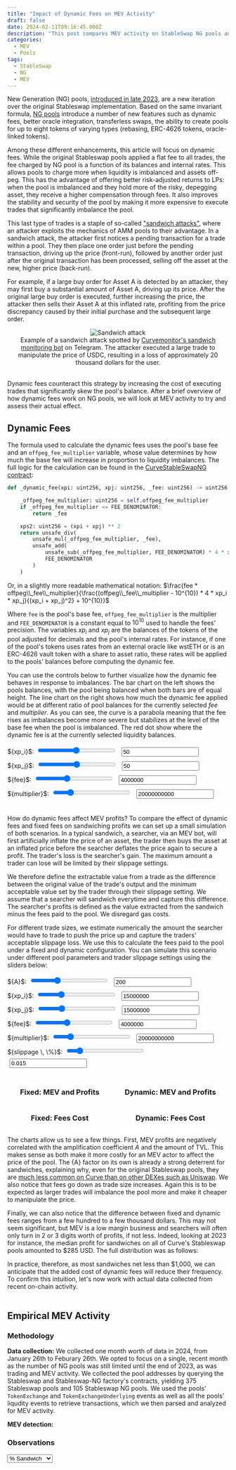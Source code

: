 ```yaml
---
title: "Impact of Dynamic Fees on MEV Activity"
draft: false
date: 2024-02-11T09:16:45.000Z
description: "This post compares MEV activity on StableSwap NG pools and pools with the original implementation. It explains dynamic fees and their role in the drastic reduction of certain types of MEV activity on NG pools."
categories:
  - MEV
  - Pools
tags:
  - StableSwap
  - NG
  - MEV
---
```



New Generation (NG) pools, [introduced in late 2023](https://etherscan.io/tx/0x2c7c9319d9b9cc067c38000e450a9df09fee9ec6c7dde173deec73d37ae0e15d), are a new iteration over the original Stableswap implementation. 
Based on the same invariant formula, [NG pools](https://curve.fi/#/ethereum/pools?filter=stableng) introduce a number of new features such as dynamic fees, better oracle integration, transferless swaps, the ability to create pools for up to eight tokens of varying types (rebasing, ERC-4626 tokens, oracle-linked tokens).

Among these different enhancements, this article will focus on dynamic fees. While the original Stableswap pools applied a flat fee to all trades, the fee charged by NG pool is a function of its balances and internal rates. 
This allows pools to charge more when liquidity is imbalanced and assets off-peg. 
This has the advantage of offering better risk-adjusted returns to LPs: when the pool is imbalanced and they hold more of the risky, depegging asset, they receive a higher compensation through fees. 
It also improves the stability and security of the pool by making it more expensive to execute trades that significantly imbalance the pool. 

This last type of trades is a staple of so-called ["sandwich attacks"](https://eigenphi-1.gitbook.io/classroom/mev-types/sandwich-mev), where an attacker exploits the mechanics of AMM pools to their advantage. 
In a sandwich attack, the attacker first notices a pending transaction for a trade within a pool. They then place one order just before the pending transaction, driving up the price (front-run), followed by another order just after the original transaction has been processed, selling off the asset at the new, higher price (back-run).

For example, if a large buy order for Asset A is detected by an attacker, they may first buy a substantial amount of Asset A, driving up its price. After the original large buy order is executed, further increasing the price, the attacker then sells their Asset A at this inflated rate, profiting from the price discrepancy caused by their initial purchase and the subsequent large order.
<div style="text-align: center;">
    <img src="../../images/ng-mev/sandwich-monitor.png#center" alt="Sandwich attack">
    <div style="font-size: 14px; italic;">Example of a sandwich attack spotted by <a href="https://t.me/curve_monitor_backup">Curvemonitor's sandwich monitoring bot</a> on Telegram. The attacker executed a large trade to manipulate the price of USDC, resulting in a loss of approximately 20 thousand dollars for the user.</div>
    <br>
</div>


Dynamic fees counteract this strategy by increasing the cost of executing trades that significantly skew the pool's balance. After a brief overview of how dynamic fees work on NG pools, we will look at MEV activity to try and assess their actual effect.

## Dynamic Fees

The formula used to calculate the dynamic fees uses the pool's base fee and an `offpeg_fee_multiplier` variable, whose value determines by how much the base fee will increase in proportion to liquidity imbalances. The full logic for the calculation can be found in the [CurveStableSwapNG contract](https://github.com/curvefi/stableswap-ng/blob/ec972b331da21d919f78943e00bf9398970eca54/contracts/main/CurveStableSwapNG.vy#L887-L900):

```python
def _dynamic_fee(xpi: uint256, xpj: uint256, _fee: uint256) -> uint256:

    _offpeg_fee_multiplier: uint256 = self.offpeg_fee_multiplier
    if _offpeg_fee_multiplier <= FEE_DENOMINATOR:
        return _fee

    xps2: uint256 = (xpi + xpj) ** 2
    return unsafe_div(
        unsafe_mul(_offpeg_fee_multiplier, _fee),
        unsafe_add(
            unsafe_sub(_offpeg_fee_multiplier, FEE_DENOMINATOR) * 4 * xpi * xpj / xps2,
            FEE_DENOMINATOR
        )
    )
```

Or, in a slightly more readable mathematical notation: $\frac{fee * offpeg\\_fee\\_multiplier}{\frac{(offpeg\\_fee\\_multiplier - 10^{10}) * 4 * xp_i * xp_j}{(xp_i + xp_j)^2} + 10^{10}}$

Where `fee` is the pool's base fee, `offpeg_fee_multiplier` is the multiplier and `FEE_DENOMINATOR` is a constant equal to $10^{10}$ used to handle the fees' precision. The variables ${xp_i}$ and ${xp_j}$ are the balances of the tokens of the pool adjusted for decimals and the pool's internal rates. 
For instance, if one of the pool's tokens uses rates from an external oracle like wstETH or is an ERC-4626 vault token with a share to asset ratio, these rates will be applied to the pools' balances before computing the dynamic fee. 

You can use the controls below to further visualize how the dynamic fee behaves in response to imbalances.
The bar chart on the left shows the pools balances, with the pool being balanced when both bars are of equal height.
The line chart on the right shows how much the dynamic fee applied would be at different ratio of pool balances for the currently selected ${fee}$ and ${multiplier}$.
As you can see, the curve is a parabola meaning that the fee rises as imbalances become more severe but stabilizes at the level of the base fee when the pool is imbalanced. 
The red dot show where the dynamic fee is at the currently selected liquidity balances.

<script src="../../js/ng-mev/dynamicFee.js"></script>
<script src="https://cdn.jsdelivr.net/npm/chart.js"></script>
<style>
    .chart-container {
        width: 45%;
        display: inline-block;
    }
    .full-chart {
        width: 100%;
        display: inline-block;
    }
    .widget-container {
        text-align: left;
    }
    input[type="range"], input[type="number"] {
        width: 35%;
        margin: 5px;
    }
</style>


<div class="widget-container">
<label for="xpiSlider">${xp_i}$:</label>
<input type="range" id="xpiSlider" min="1" max="100" value="50">
<input type="number" id="xpiNumber" min="1" max="100" value="50">
<br>
<label for="xpjSlider">${xp_j}$:</label>
<input type="range" id="xpjSlider" min="1" max="100" value="50">
<input type="number" id="xpjNumber" min="1" max="100" value="50">
<br>
<label for="feeSlider">${fee}$:</label>
<input type="range" id="feeSlider" min="0" max="10000000" step="100000" value="4000000">
<input type="number" id="feeNumber" min="0" max="10000000" step="100000" value="4000000">
<br>
<label for="offpegSlider">${multiplier}$:</label>
<input type="range" id="offpegSlider" min="0" max="100000000000" step="1000000000" value="20000000000">
<input type="number" id="offpegNumber" min="0" max="100000000000" step="1000000000" value="20000000000"><br>
</div>

<div class="chart-container">
    <canvas id="barChart" height="250px"></canvas>
</div>

<div class="chart-container">
    <canvas id="lineChart" height="280px"></canvas>
</div>

How do dynamic fees affect MEV profits? 
To compare the effect of dynamic fees and fixed fees on sandwiching profits we can set up a small simulation of both scenarios.
In a typical sandwich, a searcher, via an MEV bot, will first artificially inflate the price of an asset, the trader then buys the asset at an inflated price before the searcher deflates the price again to secure a profit.
The trader's loss is the searcher's gain. The maximum amount a trader can lose will be limited by their slippage settings.

We therefore define the extractable value from a trade as the difference between the original value of the trade's output and the minimum acceptable value set by the trader through their slippage setting. 
We assume that a searcher will sandwich everytime and capture this difference.
The searcher's profits is defined as the value extracted from the sandwich minus the fees paid to the pool. 
We disregard gas costs.

For different trade sizes, we estimate numerically the amount the searcher would have to trade to push the price up and capture the traders' acceptable slippage loss.
We use this to calculate the fees paid to the pool under a fixed and dynamic configuration. 
You can simulate this scenario under different pool parameters and trader slippage settings using the sliders below:

<script src="../../js/ng-mev/poolsim.js"></script>
<script src="../../js/ng-mev/mevsim.js"></script>

<div>
    <label for="aSlider">${A}$:</label>
    <input type="range" id="aSlider" min="50" max="500" value="200">
    <input type="number" id="aValue" min="50" max="500" step="50" value="200">
    <br>
    <label for="xpiSlider2">${xp_i}$:</label>
    <input type="range" id="xpiSlider2" min="1000000" max="50000000" step="1000000" value="15000000">
    <input type="number" id="xpiNumber2" min="1000000" max="50000000" step="1000000" value="15000000">
    <br>
    <label for="xpjSlider2">${xp_j}$:</label>
    <input type="range" id="xpjSlider2" min="1000000" max="50000000" step="1000000" value="15000000">
    <input type="number" id="xpjNumber2" min="1000000" max="50000000" step="1000000" value="15000000">
    <br>
    <label for="feeSlider2">${fee}$:</label>
    <input type="range" id="feeSlider2" min="0" max="10000000" step="100000" value="4000000">
    <input type="number" id="feeNumber2" min="0" max="10000000" step="100000" value="4000000">
    <br>
    <label for="offpegSlider2">${multiplier}$:</label>
    <input type="range" id="offpegSlider2" min="0" max="100000000000" step="1000000000" value="20000000000">
    <input type="number" id="offpegNumber2" min="0" max="100000000000" step="1000000000" value="20000000000">
    <br>
    <label for="slippageSlider2">${slippage \, \%}$:</label>
    <input type="range" id="slippageSlider2" min="0.001" max="0.1" step="0.001" value="0.015">
    <input type="number" id="slippageNumber2" min="0.001" max="0.1" step="0.001" value="0.015">
    <br>

</div>
<br>
<div style="display: flex; flex-wrap: wrap; justify-content: space-around;">
    <div>
        <h3>Fixed: MEV and Profits</h3>
        <canvas id="fixedFeesMEVChart" height="300px"></canvas>
    </div>
    <div>
        <h3>Dynamic: MEV and Profits</h3>
        <canvas id="dynamicFeesMEVChart" height="300px"></canvas>
    </div>
    <div>
        <h3>Fixed: Fees Cost</h3>
        <canvas id="fixedFeesChart" height="300px"></canvas>
    </div>
    <div>
        <h3>Dynamic: Fees Cost</h3>
        <canvas id="dynamicFeesChart" height="300px"></canvas>
    </div>
</div>

The charts allow us to see a few things. 
First, MEV profits are negatively correlated with the amplification coefficient ${A}$ and the amount of TVL. 
This makes sense as both make it more costly for an MEV actor to affect the price of the pool.
The {A} factor on its own is already a strong deterrent for sandwiches, explaining why, even for the original Stableswap pools, they are [much less common on Curve than on other DEXes such as Uniswap](https://eigenphi.substack.com/p/10m-revenue-drain-in-5-months-mev). 
We also notice that fees go down as trade size increases.
Again this is to be expected as larger trades will imbalance the pool more and make it cheaper to manipulate the price.

Finally, we can also notice that the difference between fixed and dynamic fees ranges from a few hundred to a few thousand dollars.
This may not seem significant, but MEV is a low margin business and searchers will often only turn in 2 or 3 digits worth of profits, if not less.
Indeed, looking at 2023 for instance, the median profit for sandwiches on  all of Curve's Stableswap pools amounted to
$285 USD. 
The full distribution was as follows:

<script src="../../js/ng-mev/sandDistrib.js"></script>


<div class="full-chart">
    <canvas id="mevDistribution" height="150px"></canvas>
</div>
In practice, therefore, as most sandwiches net less than $1,000, we can anticipate that the added cost of dynamic fees will reduce their frequency.
To confirm this intuition, let's now work with actual data collected from recent on-chain activity.
<br>
<br>

## Empirical MEV Activity

### Methodology


**Data collection:** We collected one month worth of data in 2024, from January 26th to Feburary 26th.
We opted to focus on a single, recent month as the number of NG pools was still limited until the end of 2023, as was trading and MEV activity.
We collected the pool addresses by querying the Stableswap and Stableswap-NG factory's contracts, yielding 375 Stableswap pools and 105 Stableswap NG pools.
We used the pools' `TokenExchange` and `TokenExchangeUnderlying` events as well as all the pools' liqudity events to retrieve transactions, which we then parsed and analyzed for MEV activity.


**MEV detection:** 


### Observations

<script src="../../js/ng-mev/mev.js"></script>
<select id="dataSelect">
    <option value="% Sandwich">% Sandwich</option>
    <option value="% Atomic Arb">% Atomic Arb</option>
    <option value="% MEV">% MEV</option>
</select>
<canvas id="mevChart"></canvas>